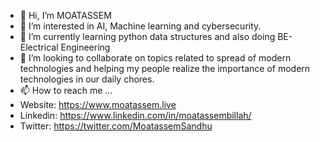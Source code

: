 - 👋 Hi, I’m MOATASSEM
- 👀 I’m interested in AI, Machine learning and cybersecurity.
- 🌱 I’m currently learning python data structures and also doing BE-Electrical Engineering
- 💞️ I’m looking to collaborate on topics related to spread of modern technologies and helping my people realize the importance of modern technologies in our daily chores. 
- 📫 How to reach me ...
- Website: https://www.moatassem.live
- Linkedin: https://www.linkedin.com/in/moatassembillah/
- Twitter:  https://twitter.com/MoatassemSandhu

<!---
DEV-MOATASSEM/DEV-MOATASSEM is a ✨ special ✨ repository because its `README.md` (this file) appears on your GitHub profile.
You can click the Preview link to take a look at your changes.
--->
